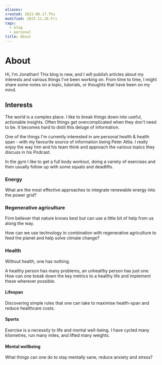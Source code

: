 ```yaml
---
aliases: 
created: 2023.08.17.Thu
modified: 2023.11.10.Fri
tags:
  - blog
  - personal
title: About
---
```

# About

Hi, I'm Jonathan! This blog is new, and I will publish articles about my interests and various things I've been working on. From time to time, I might share some notes on a topic, tutorials, or thoughts that have been on my mind.

## Interests

The world is a complex place. I like to break things down into useful, actionable insights. Often things get overcomplicated when they don't need to be. It becomes hard to distil this deluge of information.

One of the things I'm currently interested in are personal health & health span - with my favourite source of information being Peter Attia. I really enjoy the way him and his team think and approach the various topics they discuss in his Podcast.

In the gym I like to get a full body workout, doing a variety of exercises and then usually follow up with some squats and deadlifts.

### Energy

What are the most effective approaches to integrate renewable energy into the power grid?

### Regenerative agriculture

Firm believer that nature knows best but can use a little bit of help from us along the way.

How can we use technology in combination with regenerative agriculture to feed the planet and help solve climate change?

### Health

Without health, one has nothing.

A healthy person has many problems, an unhealthy person has just one. How can one break down the key metrics to a healthy life and implement these wherever possible.

#### Lifespan

Discovering simple rules that one can take to maximise health-span and reduce healthcare costs.

#### Sports

Exercise is a necessity to life and mental well-being. I have cycled many kilometres, run many miles, and lifted many weights.

#### Mental wellbeing

What things can one do to stay mentally sane, reduce anxiety and stress?
